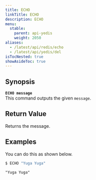 ```yaml
---
title: ECHO
linkTitle: ECHO
description: ECHO
menu:
  stable:
    parent: api-yedis
    weight: 2050
aliases:
  - /latest/api/redis/echo
  - /latest/api/yedis/del
isTocNested: true
showAsideToc: true
---
```


## Synopsis
<b>`ECHO message`</b><br>
This command outputs the given `message`.

## Return Value
Returns the message.

## Examples

You can do this as shown below.

```sh
$ ECHO "Yuga Yuga"
```

```
"Yuga Yuga"
```
